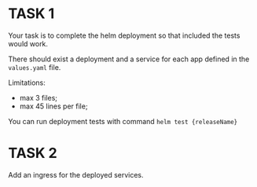 # TASK 1

Your task is to complete the helm deployment so that included the tests would work.

There should exist a deployment and a service for each app defined in the `values.yaml` file.

Limitations:
  * max 3 files;
  * max 45 lines per file; 

You can run deployment tests with command `helm test {releaseName}`

# TASK 2

Add an ingress for the deployed services.